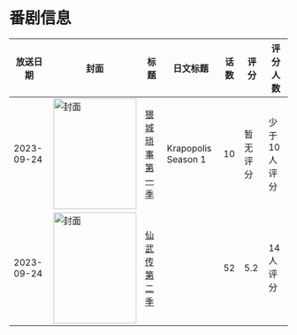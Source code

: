 # 番剧信息

|放送日期|封面|标题|日文标题|话数|评分|评分人数|
|---|---|---|---|---|---|---|
|2023-09-24|<img src="//lain.bgm.tv/pic/cover/c/05/b9/445304_O0999.jpg" alt="封面" style="width:150px;height:200px;object-fit:cover;">|[猥城琐事 第一季](https://bangumi.tv/subject/445304)|Krapopolis Season 1|10|暂无评分|少于10人评分|
|2023-09-24|<img src="//lain.bgm.tv/pic/cover/c/a0/21/453060_uUC33.jpg" alt="封面" style="width:150px;height:200px;object-fit:cover;">|[仙武传 第二季](https://bangumi.tv/subject/453060)||52|5.2|14人评分|
